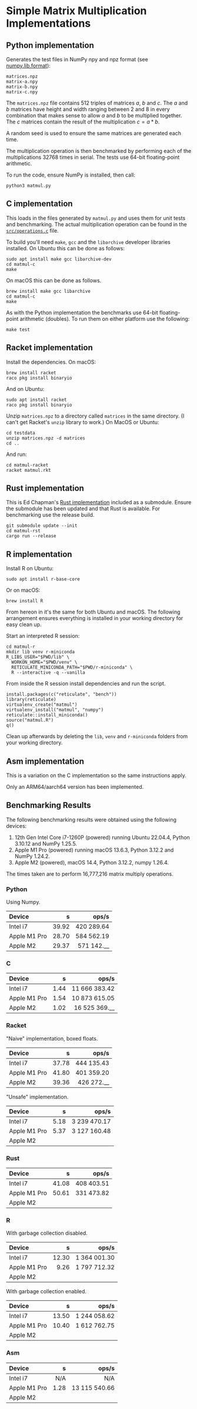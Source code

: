 # Simple Matrix Multiplication Implementations

## Python implementation

Generates the test files in NumPy npy and npz format
(see [numpy.lib.format](https://numpy.org/doc/stable/reference/generated/numpy.lib.format.html#module-numpy.lib.format)):
```
matrices.npz
matrix-a.npy
matrix-b.npy
matrix-c.npy
```

The `matrices.npz` file contains 512 triples of matrices $a$, $b$ and $c$.
The $a$ and $b$ matrices have height and width ranging between 2 and 8 in every combination that makes sense to allow $a$ and $b$ to be multiplied together.
The $c$ matrices contain the result of the multiplication $c = a * b$.

A random seed is used to ensure the same matrices are generated each time.

The multiplication operation is then benchmarked by performing each of the multiplications 32768 times in serial.
The tests use 64-bit floating-point arithmetic.

To run the code, ensure NumPy is installed, then call:
```
python3 matmul.py
```

## C implementation

This loads in the files generated by `matmul.py` and uses them for unit tests and benchmarking.
The actual multiplication operation can be found in the [`src/operations.c`](matmul-c/src/operations.c) file.

To build you'll need `make`, `gcc` and the `libarchive` developer libraries installed.
On Ubuntu this can be done as follows:
```
sudo apt install make gcc libarchive-dev 
cd matmul-c
make
```

On macOS this can be done as follows.
```
brew install make gcc libarchive
cd matmul-c
make
```

As with the Python implementation the benchmarks use 64-bit floating-point arithmetic (doubles).
To run them on either platform use the following:
```
make test
```

## Racket implementation

Install the dependencies. On macOS:
```
brew install racket
raco pkg install binaryio
```

And on Ubuntu:
```
sudo apt install racket
raco pkg install binaryio
```

Unzip `matrices.npz` to a directory called `matrices` in the same directory.
(I can't get Racket's `unzip` library to work.)
On MacOS or Ubuntu:
```
cd testdata
unzip matrices.npz -d matrices
cd ..
```

And run:
```
cd matmul-racket
racket matmul.rkt
```

## Rust implementation

This is Ed Chapman's [Rust implementation](https://github.com/edchapman88/matrix_library) included as a submodule.
Ensure the submodule has been updated and that Rust is available.
For benchmarking use the release build.

```
git submodule update --init
cd matmul-rst
cargo run --release
```

## R implementation

Install R on Ubuntu:
```
sudo apt install r-base-core
```

Or on macOS:
```
brew install R
```

From hereon in it's the same for both Ubuntu and macOS.
The following arrangement ensures everything is installed in your working directory for easy clean up.

Start an interpreted R session:
```
cd matmul-r
mkdir lib venv r-miniconda
R_LIBS_USER="$PWD/lib" \
  WORKON_HOME="$PWD/venv" \
  RETICULATE_MINICONDA_PATH="$PWD/r-miniconda" \
  R --interactive -q --vanilla
```

From inside the R session install dependencies and run the script.

```
install.packages(c("reticulate", "bench"))
library(reticulate)
virtualenv_create("matmul")
virtualenv_install("matmul", "numpy")
reticulate::install_miniconda()
source("matmul.R")
q()
```

Clean up afterwards by deleting the `lib`, `venv` and `r-miniconda` folders from your working directory.

## Asm implementation

This is a variation on the C implementation so the same instructions apply.

Only an ARM64/aarch64 version has been implemented.

## Benchmarking Results

The following benchmarking results were obtained using the following devices:

1. 12th Gen Intel Core i7-1260P (powered) running Ubuntu 22.04.4, Python 3.10.12 and NumPy 1.25.5.
2. Apple M1 Pro (powered) running macOS 13.6.3, Python 3.12.2 and NumPy 1.24.2.
3. Apple M2 (powered), macOS 14.4, Python 3.12.2, numpy 1.26.4.

The times taken are to perform 16,777,216 matrix multiply operations.

### Python

Using Numpy.

| Device       |     s |      ops/s |
|:-------------|------:|-----------:|
| Intel i7     | 39.92 | 420 289.64 |
| Apple M1 Pro | 28.70 | 584 562.19 |
| Apple M2     | 29.37 | 571 142.__ |

### C

| Device       |     s |         ops/s |
|:-------------|------:|--------------:|
| Intel i7     |  1.44 | 11 666 383.42 |
| Apple M1 Pro |  1.54 | 10 873 615.05 |
| Apple M2     |  1.02 | 16 525 369.__ |

### Racket

"Naive" implementation, boxed floats.

| Device       |     s |      ops/s |
|:-------------|------:|-----------:|
| Intel i7     | 37.78 | 444 135.43 |
| Apple M1 Pro | 41.80 | 401 359.20 |
| Apple M2     | 39.36 | 426 272.__ |

"Unsafe" implementation.

| Device       |     s |        ops/s |
|:-------------|------:|-------------:|
| Intel i7     |  5.18 | 3 239 470.17 |
| Apple M1 Pro |  5.37 | 3 127 160.48 |
| Apple M2     |       |              |

### Rust

| Device       |     s |      ops/s |
|:-------------|------:|-----------:|
| Intel i7     | 41.08 | 408 403.51 |
| Apple M1 Pro | 50.61 | 331 473.82 |
| Apple M2     |       |            |

### R

With garbage collection disabled.

| Device       |     s |        ops/s |
|:-------------|------:|-------------:|
| Intel i7     | 12.30 | 1 364 001.30 |
| Apple M1 Pro |  9.26 | 1 797 712.32 |
| Apple M2     |       |              |

With garbage collection enabled.

| Device       |     s |        ops/s |
|:-------------|------:|-------------:|
| Intel i7     | 13.50 | 1 244 058.62 |
| Apple M1 Pro | 10.40 | 1 612 762.75 |
| Apple M2     |       |              |

### Asm

| Device       |     s |         ops/s |
|:-------------|------:|--------------:|
| Intel i7     |   N/A |           N/A |
| Apple M1 Pro |  1.28 | 13 115 540.66 |
| Apple M2     |       |               |
